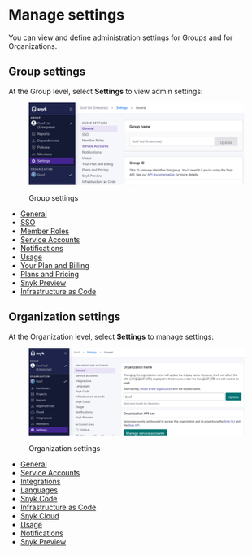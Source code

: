 # Manage settings

You can view and define administration settings for Groups and for Organizations.

## Group settings

At the Group level, select **Settings** to view admin settings:

<div align="left">

<figure><img src="../../.gitbook/assets/Screenshot 2023-04-26 at 12.57.49.png" alt="Group settings"><figcaption><p>Group settings</p></figcaption></figure>

</div>

* [General](group-general-settings.md)
* [SSO](../../enterprise-setup/using-single-sign-on-sso-for-authentication/)
* [Member Roles](../manage-users-and-permissions/member-roles.md)
* [Service Accounts](../../enterprise-setup/service-accounts.md)
* [Notifications](../manage-notifications.md)
* [Usage](https://docs.snyk.io/user-and-group-management/managing-settings/usage-page-details)
* [Your Plan and Billing](your-plan-and-billing.md)
* [Plans and Pricing](plans-and-pricing.md)
* [Snyk Preview](snyk-preview.md)
* [Infrastructure as Code](../../scan-configurations/snyk-infrastructure-as-code/)

## Organization settings

At the Organization level, select **Settings** to manage settings:

<div align="left">

<figure><img src="../../.gitbook/assets/Screenshot 2023-04-26 at 12.59.45.png" alt="Organization settings"><figcaption><p>Organization settings</p></figcaption></figure>

</div>

* [General](organization-general-settings.md)
* [Service Accounts](../../enterprise-setup/service-accounts.md)
* [Integrations](https://docs.snyk.io/integrations)
* [Languages](../../scan-application-code/snyk-open-source/snyk-open-source-supported-languages-and-package-managers/)
* [Snyk Code](https://docs.snyk.io/snyk-code)
* [Infrastructure as Code](https://docs.snyk.io/snyk-infrastructure-as-code)
* [Snyk Cloud](../../scan-configurations/snyk-iac+/)
* [Usage](https://docs.snyk.io/user-and-group-management/managing-settings/usage-page-details)
* [Notifications](../manage-notifications.md)
* [Snyk Preview](snyk-preview.md)
